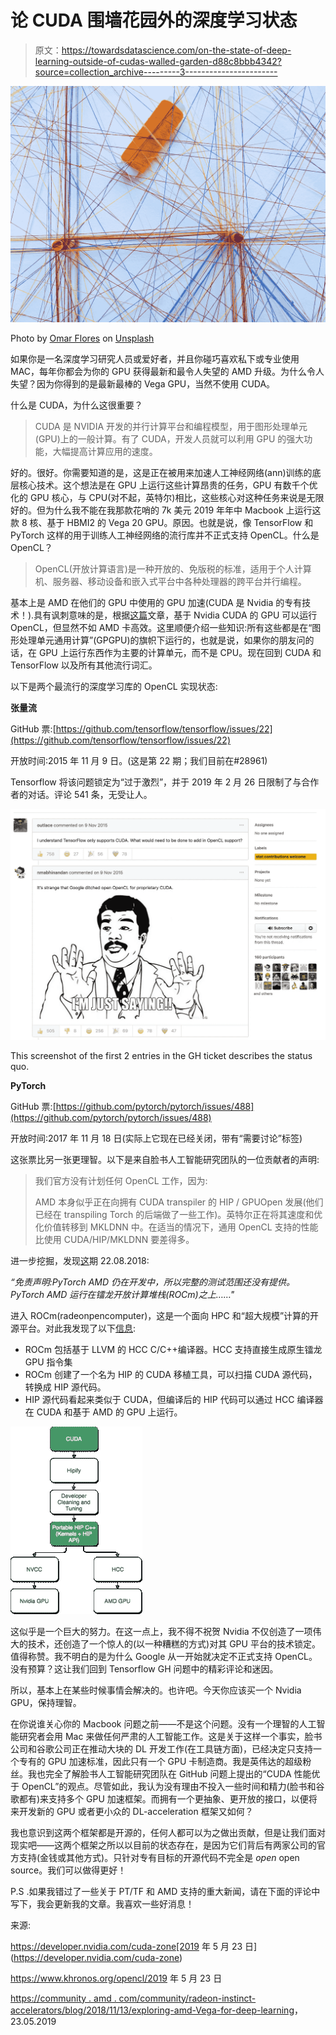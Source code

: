 # 论 CUDA 围墙花园外的深度学习状态

> 原文：<https://towardsdatascience.com/on-the-state-of-deep-learning-outside-of-cudas-walled-garden-d88c8bbb4342?source=collection_archive---------3----------------------->

![](img/fd78ad2f2b2cf34a39c07b60e1dd00cc.png)

Photo by [Omar Flores](https://unsplash.com/@colorflores?utm_source=medium&utm_medium=referral) on [Unsplash](https://unsplash.com?utm_source=medium&utm_medium=referral)

如果你是一名深度学习研究人员或爱好者，并且你碰巧喜欢私下或专业使用 MAC，每年你都会为你的 GPU 获得最新和最令人失望的 AMD 升级。为什么令人失望？因为你得到的是最新最棒的 Vega GPU，当然不使用 CUDA。

什么是 CUDA，为什么这很重要？

> CUDA 是 NVIDIA 开发的并行计算平台和编程模型，用于图形处理单元(GPU)上的一般计算。有了 CUDA，开发人员就可以利用 GPU 的强大功能，大幅提高计算应用的速度。

好的。很好。你需要知道的是，这是正在被用来加速人工神经网络(ann)训练的底层核心技术。这个想法是在 GPU 上运行这些计算昂贵的任务，GPU 有数千个优化的 GPU 核心，与 CPU(对不起，英特尔)相比，这些核心对这种任务来说是无限好的。但为什么我不能在我那款花哨的 7k 美元 2019 年年中 Macbook 上运行这款 8 核、基于 HBMI2 的 Vega 20 GPU。原因。也就是说，像 TensorFlow 和 PyTorch 这样的用于训练人工神经网络的流行库并不正式支持 OpenCL。什么是 OpenCL？

> OpenCL(开放计算语言)是一种开放的、免版税的标准，适用于个人计算机、服务器、移动设备和嵌入式平台中各种处理器的跨平台并行编程。

基本上是 AMD 在他们的 GPU 中使用的 GPU 加速(CUDA 是 Nvidia 的专有技术！).具有讽刺意味的是，根据[这篇](https://create.pro/blog/opencl-vs-cuda/)文章，基于 Nvidia CUDA 的 GPU 可以运行 OpenCL，但显然不如 AMD 卡高效。这里顺便介绍一些知识:所有这些都是在“图形处理单元通用计算”(GPGPU)的旗帜下运行的，也就是说，如果你的朋友问的话，在 GPU 上运行东西作为主要的计算单元，而不是 CPU。现在回到 CUDA 和 TensorFlow 以及所有其他流行词汇。

以下是两个最流行的深度学习库的 OpenCL 实现状态:

**张量流**

GitHub 票:[https://github.com/tensorflow/tensorflow/issues/22](https://github.com/tensorflow/tensorflow/issues/22)

开放时间:2015 年 11 月 9 日。(这是第 22 期；我们目前在#28961)

Tensorflow 将该问题锁定为“过于激烈”，并于 2019 年 2 月 26 日限制了与合作者的对话。评论 541 条，无受让人。

![](img/2afb48c5107ec0aa18a93a5fb5c40d37.png)

This screenshot of the first 2 entries in the GH ticket describes the status quo.

**PyTorch**

GitHub 票:[https://github.com/pytorch/pytorch/issues/488](https://github.com/pytorch/pytorch/issues/488)

开放时间:2017 年 11 月 18 日(实际上它现在已经关闭，带有“需要讨论”标签)

这张票比另一张更理智。以下是来自脸书人工智能研究团队的一位贡献者的声明:

> 我们官方没有计划任何 OpenCL 工作，因为:
> 
> AMD 本身似乎正在向拥有 CUDA transpiler 的 HIP / GPUOpen 发展(他们已经在 transpiling Torch 的后端做了一些工作)。英特尔正在将其速度和优化价值转移到 MKLDNN 中。在适当的情况下，通用 OpenCL 支持的性能比使用 CUDA/HIP/MKLDNN 要差得多。

进一步挖掘，发现[这](https://github.com/pytorch/pytorch/issues/10657#issuecomment-415067478)期 22.08.2018:

*“免责声明:PyTorch AMD 仍在开发中，所以完整的测试范围还没有提供。PyTorch AMD 运行在镭龙开放计算堆栈(ROCm)之上……"*

进入 ROCm(radeonpencomputer)，这是一个面向 HPC 和“超大规模”计算的开源平台。对此我发现了以下[信息](https://community.amd.com/community/radeon-instinct-accelerators/blog/2018/11/13/exploring-amd-vega-for-deep-learning):

*   ROCm 包括基于 LLVM 的 HCC C/C++编译器。HCC 支持直接生成原生镭龙 GPU 指令集
*   ROCm 创建了一个名为 HIP 的 CUDA 移植工具，可以扫描 CUDA 源代码，转换成 HIP 源代码。
*   HIP 源代码看起来类似于 CUDA，但编译后的 HIP 代码可以通过 HCC 编译器在 CUDA 和基于 AMD 的 GPU 上运行。

![](img/54e3a575640c021af5a58acd4470a02b.png)

这似乎是一个巨大的努力。在这一点上，我不得不祝贺 Nvidia 不仅创造了一项伟大的技术，还创造了一个惊人的(以一种糟糕的方式)对其 GPU 平台的技术锁定。值得称赞。我不明白的是为什么 Google 从一开始就决定不正式支持 OpenCL。没有预算？这让我们回到 Tensorflow GH 问题中的精彩评论和迷因。

所以，基本上在某些时候事情会解决的。也许吧。今天你应该买一个 Nvidia GPU，保持理智。

在你说谁关心你的 Macbook 问题之前——不是这个问题。没有一个理智的人工智能研究者会用 Mac 来做任何严肃的人工智能工作。这是关于这样一个事实，脸书公司和谷歌公司正在推动大块的 DL 开发工作(在工具链方面)，已经决定只支持一个专有的 GPU 加速标准，因此只有一个 GPU 卡制造商。我是英伟达的超级粉丝。我也完全了解脸书人工智能研究团队在 GitHub 问题上提出的“CUDA 性能优于 OpenCL”的观点。尽管如此，我认为没有理由不投入一些时间和精力(脸书和谷歌都有)来支持多个 GPU 加速框架。而拥有一个更抽象、更开放的接口，以便将来开发新的 GPU 或者更小众的 DL-acceleration 框架又如何？

我也意识到这两个框架都是开源的，任何人都可以为之做出贡献，但是让我们面对现实吧——这两个框架之所以以目前的状态存在，是因为它们背后有两家公司的官方支持(金钱或其他方式)。只针对专有目标的开源代码不完全是 *open* open source。我们可以做得更好！

P.S .如果我错过了一些关于 PT/TF 和 AMD 支持的重大新闻，请在下面的评论中写下，我会更新我的文章。我喜欢一些好消息！

来源:

https://developer.nvidia.com/cuda-zone[2019 年 5 月 23 日](https://developer.nvidia.com/cuda-zone)

https://www.khronos.org/opencl/2019 年 5 月 23 日

[https://community . amd . com/community/radeon-instinct-accelerators/blog/2018/11/13/exploring-amd-Vega-for-deep-learning](https://community.amd.com/community/radeon-instinct-accelerators/blog/2018/11/13/exploring-amd-vega-for-deep-learning)，23.05.2019